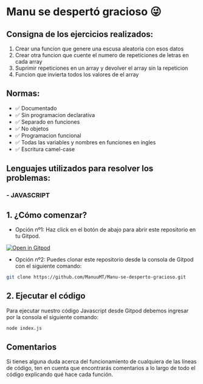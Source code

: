 # Manu se despertó gracioso 😜


## Consigna de los ejercicios realizados:
1. Crear una funcion que genere una escusa aleatoria con esos datos 
2. Crear otra funcion que cuente el numero de repeticiones de letras en cada array
3. Suprimir repeticiones en un array y devolver el array sin la repeticion
4. Funcion que invierta todos los valores de el array


## Normas: 
- ✅ Documentado
- ✅ Sin programacion declarativa
- ✅ Separado en funciones
- ✅ No objetos
- ✅ Programacion funcional
- ✅ Todas las variables y nombres en funciones en ingles
- ✅ Escritura camel-case


## Lenguajes utilizados para resolver los problemas:

### - JAVASCRIPT


## 1. ¿Cómo comenzar?


- Opción nº1: Haz click en el botón de abajo para abrir este repositorio en tu Gitpod.


[![Open in Gitpod](https://gitpod.io/button/open-in-gitpod.svg)](https://gitpod.io#https://github.com/ManuuMT/Manu-se-desperto-gracioso.git)


- Opción nº2: Puedes clonar este repositorio desde la consola de Gitpod con el siguiente comando:

```sh
git clone https://github.com/ManuuMT/Manu-se-desperto-gracioso.git
```


## 2. Ejecutar el código


Para ejecutar nuestro código Javascript desde  Gitpod debemos ingresar por la consola el siguiente comando:


```sh
node index.js
```

## Comentarios


Si tienes alguna duda acerca del funcionamiento de cualquiera de las líneas de código, ten en cuenta que encontrarás comentarios a lo largo de todo el código explicando qué hace cada función.

